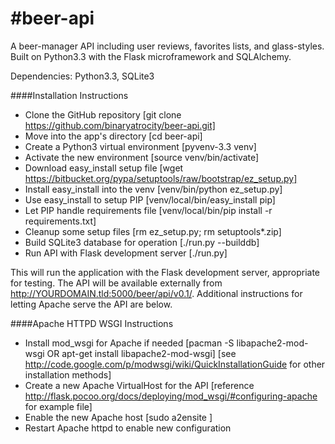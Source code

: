 #beer-api
=========

A beer-manager API including user reviews, favorites lists, and glass-styles. Built on Python3.3 with the Flask
microframework and SQLAlchemy.

Dependencies: Python3.3, SQLite3

####Installation Instructions
* Clone the GitHub repository                      [git clone https://github.com/binaryatrocity/beer-api.git]
* Move into the app's directory                    [cd beer-api]
* Create a Python3 virtual environment             [pyvenv-3.3 venv]
* Activate the new environment                     [source venv/bin/activate]
* Download easy_install setup file                 [wget https://bitbucket.org/pypa/setuptools/raw/bootstrap/ez_setup.py]
* Install easy_install into the venv               [venv/bin/python ez_setup.py]
* Use easy_install to setup PIP                    [venv/local/bin/easy_install pip]
* Let PIP handle requirements file                 [venv/local/bin/pip install -r requirements.txt]
* Cleanup some setup files                         [rm ez_setup.py; rm setuptools*.zip]
* Build SQLite3 database for operation             [./run.py --builddb]
* Run API with Flask development server            [./run.py]

This will run the application with the Flask development server, appropriate for testing. The API
will be available externally from http://YOURDOMAIN.tld:5000/beer/api/v0.1/. Additional instructions
for letting Apache serve the API are below.



####Apache HTTPD WSGI Instructions
* Install mod_wsgi for Apache if needed            [pacman -S libapache2-mod-wsgi OR apt-get install libapache2-mod-wsgi]
                                                   [see http://code.google.com/p/modwsgi/wiki/QuickInstallationGuide for other installation methods]
* Create a new Apache VirtualHost for the API      [reference http://flask.pocoo.org/docs/deploying/mod_wsgi/#configuring-apache for example file]
* Enable the new Apache host                       [sudo a2ensite <virtualHostFilename>]
* Restart Apache httpd to enable new configuration
